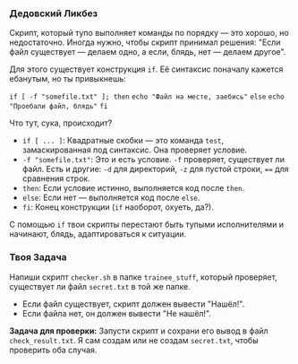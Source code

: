 ### Дедовский Ликбез

Скрипт, который тупо выполняет команды по порядку — это хорошо, но недостаточно. Иногда нужно, чтобы скрипт принимал решения: "Если файл существует — делаем одно, а если, блядь, нет — делаем другое".

Для этого существует конструкция `if`. Её синтаксис поначалу кажется ебанутым, но ты привыкнешь:

`if [ -f "somefile.txt" ]; then`
  `echo "Файл на месте, заебись"`
`else`
  `echo "Проебали файл, блядь"`
`fi`

Что тут, сука, происходит?
- `if [ ... ]`: Квадратные скобки — это команда `test`, замаскированная под синтаксис. Она проверяет условие.
- `-f "somefile.txt"`: Это и есть условие. `-f` проверяет, существует ли файл. Есть и другие: `-d` для директорий, `-z` для пустой строки, `==` для сравнения строк.
- `then`: Если условие истинно, выполняется код после `then`.
- `else`: Если нет — выполняется код после `else`.
- `fi`: Конец конструкции (`if` наоборот, охуеть, да?).

С помощью `if` твои скрипты перестают быть тупыми исполнителями и начинают, блядь, адаптироваться к ситуации.

### Твоя Задача

Напиши скрипт `checker.sh` в папке `trainee_stuff`, который проверяет, существует ли файл `secret.txt` в той же папке.

-   Если файл существует, скрипт должен вывести "Нашёл!".
-   Если файла нет, он должен вывести "Не нашёл!".

**Задача для проверки:** Запусти скрипт и сохрани его вывод в файл `check_result.txt`. Я сам создам или не создам `secret.txt`, чтобы проверить оба случая.
